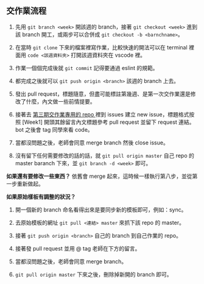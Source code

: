 ## 交作業流程

1. 先用 `git branch <week>` 開該週的 branch，接著 `git checkout <week>` 進到該 branch 開工，或兩步可以合併成 `git checkout -b <barnchname>`。

2. 在當時 `git clone` 下來的檔案裡寫作業，比較快速的開法可以在 terminal 裡面用 `code <該週資料夾>` 打開該週資料夾在 vscode 裡。

3. 作業一個個完成後就 `git commit` 記得要通過 eslint 的規範。

4. 都完成之後就可以 `git push origin <branch>` 該週的 branch 上去。

5. 發出 pull request，標題隨意，但盡可能標註第幾週、是第一次交作業還是修改了什麼，內文做一些前情提要。 

6. 接著去 [第三期交作業專用的 repo ](https://github.com/Lidemy/homeworks-3rd) 裡到 issues 建立 new issue，標題格式按照 [Week1] 開頭其餘留言內文標題參考 pull request 並留下 request 連結。 bot 之後會 tag 同學來看 code。

7. 當都沒問題之後，老師會同意 merge branch 然後 close issue。

8. 沒有留下任何需要修改的話的話，就 `git pull origin master` 自己 repo 的 master baranch 下來，並 `git branch -d <week>` 即可。

**如果還有要修改一些東西？** 
依舊會 merge 起來，這時候一樣執行第八步，並從第一步重新做起。

**如果原始樣板有調整的狀況？**
1. 開一個新的 branch 命名看得出來是要同步新的模板即可，例如：sync。

2. 去原始模板的網址 `git pull <連結> master` 來抓下該 repo 的 master。 

3. 接著 `git push origin <branch>` 自己的 branch 到自己作業的 repo。

4. 接著發 pull request 並用 @ tag 老師在下方的留言。

5. 當都沒問題之後，老師會同意 merge branch。

6. `git pull origin master` 下來之後，刪除掉新開的 branch 即可。